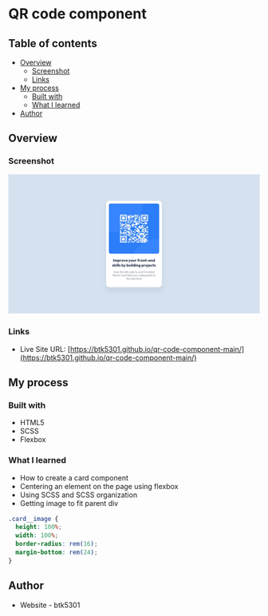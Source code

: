 # QR code component

## Table of contents

- [Overview](#overview)
  - [Screenshot](#screenshot)
  - [Links](#links)
- [My process](#my-process)
  - [Built with](#built-with)
  - [What I learned](#what-i-learned)
- [Author](#author)

## Overview

### Screenshot

![](./design/desktop-design.jpg)

### Links

- Live Site URL: [https://btk5301.github.io/qr-code-component-main/](https://btk5301.github.io/qr-code-component-main/)

## My process

### Built with

- HTML5
- SCSS
- Flexbox

### What I learned

- How to create a card component
- Centering an element on the page using flexbox
- Using SCSS and SCSS organization
- Getting image to fit parent div

```scss
.card__image {
  height: 100%;
  width: 100%;
  border-radius: rem(16);
  margin-bottom: rem(24);
}
```

## Author

- Website - btk5301
